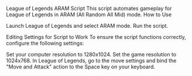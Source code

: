 League of Legends ARAM Script
This script automates gameplay for League of Legends in ARAM (All Random All Mid) mode.
How to Use

Launch League of Legends and select ARAM mode.
Run the script.

Editing Settings for Script to Work
To ensure the script functions correctly, configure the following settings:

Set your computer resolution to 1280x1024.
Set the game resolution to 1024x768.
In League of Legends, go to the move settings and bind the "Move and Attack" action to the Space key on your keyboard.
